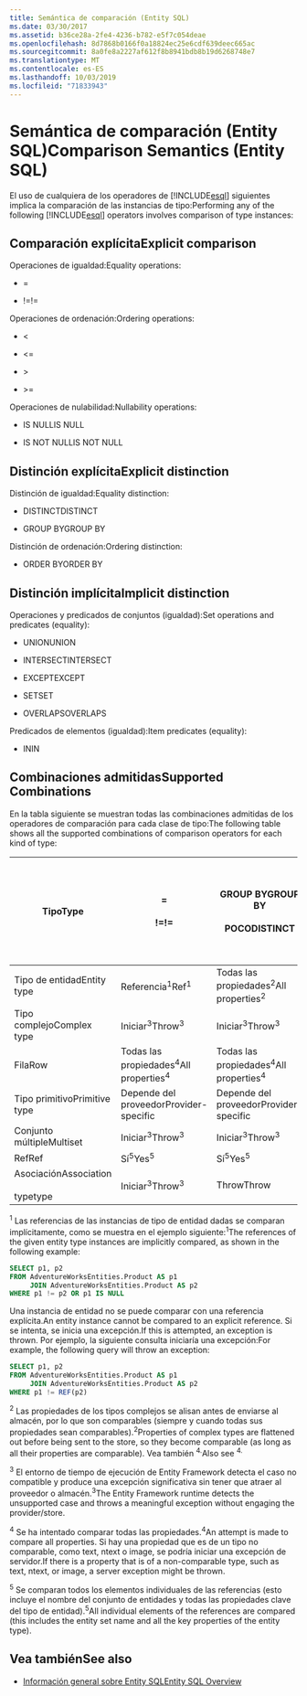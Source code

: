 ```yaml
---
title: Semántica de comparación (Entity SQL)
ms.date: 03/30/2017
ms.assetid: b36ce28a-2fe4-4236-b782-e5f7c054deae
ms.openlocfilehash: 8d7868b0166f0a18824ec25e6cdf639deec665ac
ms.sourcegitcommit: 8a0fe8a2227af612f8b8941bdb8b19d6268748e7
ms.translationtype: MT
ms.contentlocale: es-ES
ms.lasthandoff: 10/03/2019
ms.locfileid: "71833943"
---
```

# <a name="comparison-semantics-entity-sql"></a><span data-ttu-id="d809a-102">Semántica de comparación (Entity SQL)</span><span class="sxs-lookup"><span data-stu-id="d809a-102">Comparison Semantics (Entity SQL)</span></span>
<span data-ttu-id="d809a-103">El uso de cualquiera de los operadores de [!INCLUDE[esql](../../../../../../includes/esql-md.md)] siguientes implica la comparación de las instancias de tipo:</span><span class="sxs-lookup"><span data-stu-id="d809a-103">Performing any of the following [!INCLUDE[esql](../../../../../../includes/esql-md.md)] operators involves comparison of type instances:</span></span>  
  
## <a name="explicit-comparison"></a><span data-ttu-id="d809a-104">Comparación explícita</span><span class="sxs-lookup"><span data-stu-id="d809a-104">Explicit comparison</span></span>  
 <span data-ttu-id="d809a-105">Operaciones de igualdad:</span><span class="sxs-lookup"><span data-stu-id="d809a-105">Equality operations:</span></span>  
  
- =  
  
- <span data-ttu-id="d809a-106">!=</span><span class="sxs-lookup"><span data-stu-id="d809a-106">!=</span></span>  
  
 <span data-ttu-id="d809a-107">Operaciones de ordenación:</span><span class="sxs-lookup"><span data-stu-id="d809a-107">Ordering operations:</span></span>  
  
- <  
  
- \<=  
  
- \>  
  
- \>=  
  
 <span data-ttu-id="d809a-108">Operaciones de nulabilidad:</span><span class="sxs-lookup"><span data-stu-id="d809a-108">Nullability operations:</span></span>  
  
- <span data-ttu-id="d809a-109">IS NULL</span><span class="sxs-lookup"><span data-stu-id="d809a-109">IS NULL</span></span>  
  
- <span data-ttu-id="d809a-110">IS NOT NULL</span><span class="sxs-lookup"><span data-stu-id="d809a-110">IS NOT NULL</span></span>  
  
## <a name="explicit-distinction"></a><span data-ttu-id="d809a-111">Distinción explícita</span><span class="sxs-lookup"><span data-stu-id="d809a-111">Explicit distinction</span></span>  
 <span data-ttu-id="d809a-112">Distinción de igualdad:</span><span class="sxs-lookup"><span data-stu-id="d809a-112">Equality distinction:</span></span>  
  
- <span data-ttu-id="d809a-113">DISTINCT</span><span class="sxs-lookup"><span data-stu-id="d809a-113">DISTINCT</span></span>  
  
- <span data-ttu-id="d809a-114">GROUP BY</span><span class="sxs-lookup"><span data-stu-id="d809a-114">GROUP BY</span></span>  
  
 <span data-ttu-id="d809a-115">Distinción de ordenación:</span><span class="sxs-lookup"><span data-stu-id="d809a-115">Ordering distinction:</span></span>  
  
- <span data-ttu-id="d809a-116">ORDER BY</span><span class="sxs-lookup"><span data-stu-id="d809a-116">ORDER BY</span></span>  
  
## <a name="implicit-distinction"></a><span data-ttu-id="d809a-117">Distinción implícita</span><span class="sxs-lookup"><span data-stu-id="d809a-117">Implicit distinction</span></span>  
 <span data-ttu-id="d809a-118">Operaciones y predicados de conjuntos (igualdad):</span><span class="sxs-lookup"><span data-stu-id="d809a-118">Set operations and predicates (equality):</span></span>  
  
- <span data-ttu-id="d809a-119">UNION</span><span class="sxs-lookup"><span data-stu-id="d809a-119">UNION</span></span>  
  
- <span data-ttu-id="d809a-120">INTERSECT</span><span class="sxs-lookup"><span data-stu-id="d809a-120">INTERSECT</span></span>  
  
- <span data-ttu-id="d809a-121">EXCEPT</span><span class="sxs-lookup"><span data-stu-id="d809a-121">EXCEPT</span></span>  
  
- <span data-ttu-id="d809a-122">SET</span><span class="sxs-lookup"><span data-stu-id="d809a-122">SET</span></span>  
  
- <span data-ttu-id="d809a-123">OVERLAPS</span><span class="sxs-lookup"><span data-stu-id="d809a-123">OVERLAPS</span></span>  
  
 <span data-ttu-id="d809a-124">Predicados de elementos (igualdad):</span><span class="sxs-lookup"><span data-stu-id="d809a-124">Item predicates (equality):</span></span>  
  
- <span data-ttu-id="d809a-125">IN</span><span class="sxs-lookup"><span data-stu-id="d809a-125">IN</span></span>  
  
## <a name="supported-combinations"></a><span data-ttu-id="d809a-126">Combinaciones admitidas</span><span class="sxs-lookup"><span data-stu-id="d809a-126">Supported Combinations</span></span>  
 <span data-ttu-id="d809a-127">En la tabla siguiente se muestran todas las combinaciones admitidas de los operadores de comparación para cada clase de tipo:</span><span class="sxs-lookup"><span data-stu-id="d809a-127">The following table shows all the supported combinations of comparison operators for each kind of type:</span></span>  
  
|<span data-ttu-id="d809a-128">**Tipo**</span><span class="sxs-lookup"><span data-stu-id="d809a-128">**Type**</span></span>|**=**<br /><br /> <span data-ttu-id="d809a-129">**\!=**</span><span class="sxs-lookup"><span data-stu-id="d809a-129">**!=**</span></span>|<span data-ttu-id="d809a-130">**GROUP BY**</span><span class="sxs-lookup"><span data-stu-id="d809a-130">**GROUP BY**</span></span><br /><br /> <span data-ttu-id="d809a-131">**POCO**</span><span class="sxs-lookup"><span data-stu-id="d809a-131">**DISTINCT**</span></span>|<span data-ttu-id="d809a-132">**UNION**</span><span class="sxs-lookup"><span data-stu-id="d809a-132">**UNION**</span></span><br /><br /> <span data-ttu-id="d809a-133">**INTERSECT**</span><span class="sxs-lookup"><span data-stu-id="d809a-133">**INTERSECT**</span></span><br /><br /> <span data-ttu-id="d809a-134">**EXCEPT**</span><span class="sxs-lookup"><span data-stu-id="d809a-134">**EXCEPT**</span></span><br /><br /> <span data-ttu-id="d809a-135">**SET**</span><span class="sxs-lookup"><span data-stu-id="d809a-135">**SET**</span></span><br /><br /> <span data-ttu-id="d809a-136">**OVERLAPS**</span><span class="sxs-lookup"><span data-stu-id="d809a-136">**OVERLAPS**</span></span>|<span data-ttu-id="d809a-137">**IN**</span><span class="sxs-lookup"><span data-stu-id="d809a-137">**IN**</span></span>|<span data-ttu-id="d809a-138">**<   <=**</span><span class="sxs-lookup"><span data-stu-id="d809a-138">**<   <=**</span></span><br /><br /> <span data-ttu-id="d809a-139">**>   >=**</span><span class="sxs-lookup"><span data-stu-id="d809a-139">**>   >=**</span></span>|<span data-ttu-id="d809a-140">**ORDER BY**</span><span class="sxs-lookup"><span data-stu-id="d809a-140">**ORDER BY**</span></span>|<span data-ttu-id="d809a-141">**ES NULL**</span><span class="sxs-lookup"><span data-stu-id="d809a-141">**IS NULL**</span></span><br /><br /> <span data-ttu-id="d809a-142">**NO ES NULL**</span><span class="sxs-lookup"><span data-stu-id="d809a-142">**IS NOT NULL**</span></span>|  
|-|-|-|-|-|-|-|-|  
|<span data-ttu-id="d809a-143">Tipo de entidad</span><span class="sxs-lookup"><span data-stu-id="d809a-143">Entity type</span></span>|<span data-ttu-id="d809a-144">Referencia<sup>1</sup></span><span class="sxs-lookup"><span data-stu-id="d809a-144">Ref<sup>1</sup></span></span>|<span data-ttu-id="d809a-145">Todas las propiedades<sup>2</sup></span><span class="sxs-lookup"><span data-stu-id="d809a-145">All properties<sup>2</sup></span></span>|<span data-ttu-id="d809a-146">Todas las propiedades<sup>2</sup></span><span class="sxs-lookup"><span data-stu-id="d809a-146">All properties<sup>2</sup></span></span>|<span data-ttu-id="d809a-147">Todas las propiedades<sup>2</sup></span><span class="sxs-lookup"><span data-stu-id="d809a-147">All properties<sup>2</sup></span></span>|<span data-ttu-id="d809a-148">Iniciar<sup>3</sup></span><span class="sxs-lookup"><span data-stu-id="d809a-148">Throw<sup>3</sup></span></span>|<span data-ttu-id="d809a-149">Iniciar<sup>3</sup></span><span class="sxs-lookup"><span data-stu-id="d809a-149">Throw<sup>3</sup></span></span>|<span data-ttu-id="d809a-150">Referencia<sup>1</sup></span><span class="sxs-lookup"><span data-stu-id="d809a-150">Ref<sup>1</sup></span></span>|  
|<span data-ttu-id="d809a-151">Tipo complejo</span><span class="sxs-lookup"><span data-stu-id="d809a-151">Complex type</span></span>|<span data-ttu-id="d809a-152">Iniciar<sup>3</sup></span><span class="sxs-lookup"><span data-stu-id="d809a-152">Throw<sup>3</sup></span></span>|<span data-ttu-id="d809a-153">Iniciar<sup>3</sup></span><span class="sxs-lookup"><span data-stu-id="d809a-153">Throw<sup>3</sup></span></span>|<span data-ttu-id="d809a-154">Iniciar<sup>3</sup></span><span class="sxs-lookup"><span data-stu-id="d809a-154">Throw<sup>3</sup></span></span>|<span data-ttu-id="d809a-155">Iniciar<sup>3</sup></span><span class="sxs-lookup"><span data-stu-id="d809a-155">Throw<sup>3</sup></span></span>|<span data-ttu-id="d809a-156">Iniciar<sup>3</sup></span><span class="sxs-lookup"><span data-stu-id="d809a-156">Throw<sup>3</sup></span></span>|<span data-ttu-id="d809a-157">Iniciar<sup>3</sup></span><span class="sxs-lookup"><span data-stu-id="d809a-157">Throw<sup>3</sup></span></span>|<span data-ttu-id="d809a-158">Iniciar<sup>3</sup></span><span class="sxs-lookup"><span data-stu-id="d809a-158">Throw<sup>3</sup></span></span>|  
|<span data-ttu-id="d809a-159">Fila</span><span class="sxs-lookup"><span data-stu-id="d809a-159">Row</span></span>|<span data-ttu-id="d809a-160">Todas las propiedades<sup>4</sup></span><span class="sxs-lookup"><span data-stu-id="d809a-160">All properties<sup>4</sup></span></span>|<span data-ttu-id="d809a-161">Todas las propiedades<sup>4</sup></span><span class="sxs-lookup"><span data-stu-id="d809a-161">All properties<sup>4</sup></span></span>|<span data-ttu-id="d809a-162">Todas las propiedades<sup>4</sup></span><span class="sxs-lookup"><span data-stu-id="d809a-162">All properties<sup>4</sup></span></span>|<span data-ttu-id="d809a-163">Iniciar<sup>3</sup></span><span class="sxs-lookup"><span data-stu-id="d809a-163">Throw<sup>3</sup></span></span>|<span data-ttu-id="d809a-164">Iniciar<sup>3</sup></span><span class="sxs-lookup"><span data-stu-id="d809a-164">Throw<sup>3</sup></span></span>|<span data-ttu-id="d809a-165">Todas las propiedades<sup>4</sup></span><span class="sxs-lookup"><span data-stu-id="d809a-165">All properties<sup>4</sup></span></span>|<span data-ttu-id="d809a-166">Iniciar<sup>3</sup></span><span class="sxs-lookup"><span data-stu-id="d809a-166">Throw<sup>3</sup></span></span>|  
|<span data-ttu-id="d809a-167">Tipo primitivo</span><span class="sxs-lookup"><span data-stu-id="d809a-167">Primitive type</span></span>|<span data-ttu-id="d809a-168">Depende del proveedor</span><span class="sxs-lookup"><span data-stu-id="d809a-168">Provider-specific</span></span>|<span data-ttu-id="d809a-169">Depende del proveedor</span><span class="sxs-lookup"><span data-stu-id="d809a-169">Provider-specific</span></span>|<span data-ttu-id="d809a-170">Depende del proveedor</span><span class="sxs-lookup"><span data-stu-id="d809a-170">Provider-specific</span></span>|<span data-ttu-id="d809a-171">Depende del proveedor</span><span class="sxs-lookup"><span data-stu-id="d809a-171">Provider-specific</span></span>|<span data-ttu-id="d809a-172">Depende del proveedor</span><span class="sxs-lookup"><span data-stu-id="d809a-172">Provider-specific</span></span>|<span data-ttu-id="d809a-173">Depende del proveedor</span><span class="sxs-lookup"><span data-stu-id="d809a-173">Provider-specific</span></span>|<span data-ttu-id="d809a-174">Depende del proveedor</span><span class="sxs-lookup"><span data-stu-id="d809a-174">Provider-specific</span></span>|  
|<span data-ttu-id="d809a-175">Conjunto múltiple</span><span class="sxs-lookup"><span data-stu-id="d809a-175">Multiset</span></span>|<span data-ttu-id="d809a-176">Iniciar<sup>3</sup></span><span class="sxs-lookup"><span data-stu-id="d809a-176">Throw<sup>3</sup></span></span>|<span data-ttu-id="d809a-177">Iniciar<sup>3</sup></span><span class="sxs-lookup"><span data-stu-id="d809a-177">Throw<sup>3</sup></span></span>|<span data-ttu-id="d809a-178">Iniciar<sup>3</sup></span><span class="sxs-lookup"><span data-stu-id="d809a-178">Throw<sup>3</sup></span></span>|<span data-ttu-id="d809a-179">Iniciar<sup>3</sup></span><span class="sxs-lookup"><span data-stu-id="d809a-179">Throw<sup>3</sup></span></span>|<span data-ttu-id="d809a-180">Iniciar<sup>3</sup></span><span class="sxs-lookup"><span data-stu-id="d809a-180">Throw<sup>3</sup></span></span>|<span data-ttu-id="d809a-181">Iniciar<sup>3</sup></span><span class="sxs-lookup"><span data-stu-id="d809a-181">Throw<sup>3</sup></span></span>|<span data-ttu-id="d809a-182">Iniciar<sup>3</sup></span><span class="sxs-lookup"><span data-stu-id="d809a-182">Throw<sup>3</sup></span></span>|  
|<span data-ttu-id="d809a-183">Ref</span><span class="sxs-lookup"><span data-stu-id="d809a-183">Ref</span></span>|<span data-ttu-id="d809a-184">Sí<sup>5</sup></span><span class="sxs-lookup"><span data-stu-id="d809a-184">Yes<sup>5</sup></span></span>|<span data-ttu-id="d809a-185">Sí<sup>5</sup></span><span class="sxs-lookup"><span data-stu-id="d809a-185">Yes<sup>5</sup></span></span>|<span data-ttu-id="d809a-186">Sí<sup>5</sup></span><span class="sxs-lookup"><span data-stu-id="d809a-186">Yes<sup>5</sup></span></span>|<span data-ttu-id="d809a-187">Sí<sup>5</sup></span><span class="sxs-lookup"><span data-stu-id="d809a-187">Yes<sup>5</sup></span></span>|<span data-ttu-id="d809a-188">Throw</span><span class="sxs-lookup"><span data-stu-id="d809a-188">Throw</span></span>|<span data-ttu-id="d809a-189">Throw</span><span class="sxs-lookup"><span data-stu-id="d809a-189">Throw</span></span>|<span data-ttu-id="d809a-190">Sí<sup>5</sup></span><span class="sxs-lookup"><span data-stu-id="d809a-190">Yes<sup>5</sup></span></span>|  
|<span data-ttu-id="d809a-191">Asociación</span><span class="sxs-lookup"><span data-stu-id="d809a-191">Association</span></span><br /><br /> <span data-ttu-id="d809a-192">type</span><span class="sxs-lookup"><span data-stu-id="d809a-192">type</span></span>|<span data-ttu-id="d809a-193">Iniciar<sup>3</sup></span><span class="sxs-lookup"><span data-stu-id="d809a-193">Throw<sup>3</sup></span></span>|<span data-ttu-id="d809a-194">Throw</span><span class="sxs-lookup"><span data-stu-id="d809a-194">Throw</span></span>|<span data-ttu-id="d809a-195">Throw</span><span class="sxs-lookup"><span data-stu-id="d809a-195">Throw</span></span>|<span data-ttu-id="d809a-196">Throw</span><span class="sxs-lookup"><span data-stu-id="d809a-196">Throw</span></span>|<span data-ttu-id="d809a-197">Iniciar<sup>3</sup></span><span class="sxs-lookup"><span data-stu-id="d809a-197">Throw<sup>3</sup></span></span>|<span data-ttu-id="d809a-198">Iniciar<sup>3</sup></span><span class="sxs-lookup"><span data-stu-id="d809a-198">Throw<sup>3</sup></span></span>|<span data-ttu-id="d809a-199">Iniciar<sup>3</sup></span><span class="sxs-lookup"><span data-stu-id="d809a-199">Throw<sup>3</sup></span></span>|  
  
 <span data-ttu-id="d809a-200"><sup>1</sup> Las referencias de las instancias de tipo de entidad dadas se comparan implícitamente, como se muestra en el ejemplo siguiente:</span><span class="sxs-lookup"><span data-stu-id="d809a-200"><sup>1</sup>The references of the given entity type instances are implicitly compared, as shown in the following example:</span></span>  
  
```sql  
SELECT p1, p2   
FROM AdventureWorksEntities.Product AS p1   
     JOIN AdventureWorksEntities.Product AS p2   
WHERE p1 != p2 OR p1 IS NULL  
```  
  
 <span data-ttu-id="d809a-201">Una instancia de entidad no se puede comparar con una referencia explícita.</span><span class="sxs-lookup"><span data-stu-id="d809a-201">An entity instance cannot be compared to an explicit reference.</span></span> <span data-ttu-id="d809a-202">Si se intenta, se inicia una excepción.</span><span class="sxs-lookup"><span data-stu-id="d809a-202">If this is attempted, an exception is thrown.</span></span> <span data-ttu-id="d809a-203">Por ejemplo, la siguiente consulta iniciaría una excepción:</span><span class="sxs-lookup"><span data-stu-id="d809a-203">For example, the following query will throw an exception:</span></span>  
  
```sql  
SELECT p1, p2   
FROM AdventureWorksEntities.Product AS p1   
     JOIN AdventureWorksEntities.Product AS p2   
WHERE p1 != REF(p2)  
```  
  
 <span data-ttu-id="d809a-204"><sup>2</sup> Las propiedades de los tipos complejos se alisan antes de enviarse al almacén, por lo que son comparables (siempre y cuando todas sus propiedades sean comparables).</span><span class="sxs-lookup"><span data-stu-id="d809a-204"><sup>2</sup>Properties of complex types are flattened out before being sent to the store, so they become comparable (as long as all their properties are comparable).</span></span> <span data-ttu-id="d809a-205">Vea también <sup>4.</sup></span><span class="sxs-lookup"><span data-stu-id="d809a-205">Also see <sup>4.</sup></span></span>  
  
 <span data-ttu-id="d809a-206"><sup>3</sup> El entorno de tiempo de ejecución de Entity Framework detecta el caso no compatible y produce una excepción significativa sin tener que atraer al proveedor o almacén.</span><span class="sxs-lookup"><span data-stu-id="d809a-206"><sup>3</sup>The Entity Framework runtime detects the unsupported case and throws a meaningful exception without engaging the provider/store.</span></span>  
  
 <span data-ttu-id="d809a-207"><sup>4</sup> Se ha intentado comparar todas las propiedades.</span><span class="sxs-lookup"><span data-stu-id="d809a-207"><sup>4</sup>An attempt is made to compare all properties.</span></span> <span data-ttu-id="d809a-208">Si hay una propiedad que es de un tipo no comparable, como text, ntext o image, se podría iniciar una excepción de servidor.</span><span class="sxs-lookup"><span data-stu-id="d809a-208">If there is a property that is of a non-comparable type, such as text, ntext, or image, a server exception might be thrown.</span></span>  
  
 <span data-ttu-id="d809a-209"><sup>5</sup> Se comparan todos los elementos individuales de las referencias (esto incluye el nombre del conjunto de entidades y todas las propiedades clave del tipo de entidad).</span><span class="sxs-lookup"><span data-stu-id="d809a-209"><sup>5</sup>All individual elements of the references are compared (this includes the entity set name and all the key properties of the entity type).</span></span>  
  
## <a name="see-also"></a><span data-ttu-id="d809a-210">Vea también</span><span class="sxs-lookup"><span data-stu-id="d809a-210">See also</span></span>

- [<span data-ttu-id="d809a-211">Información general sobre Entity SQL</span><span class="sxs-lookup"><span data-stu-id="d809a-211">Entity SQL Overview</span></span>](entity-sql-overview.md)
